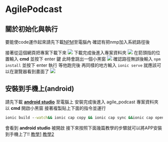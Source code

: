 # AgilePodcast

## 關於初始化與執行
要能使code運作起來請先下載[NPM](https://www.npmjs.com/)至電腦內
確認有把nmp加入系統路徑後

接著從這個網頁把專案下載下來
![](https://i.imgur.com/0QV780Z.png)
下載完成後進入專案資料夾
![](https://i.imgur.com/C1WJ0nm.png)
在箭頭指的位置輸入 **cmd** 並按下 enter 鍵
此時會跳出一個小黑窗
![](https://i.imgur.com/8x07TI5.png)
確認路徑無誤後輸入 `npm install` 並按下 enter 執行
等他跑完後
再同樣的地方輸入 `ionic serve` 就應該可以在瀏覽器看到畫面了
![](https://i.imgur.com/7LQrYVQ.png)

## 安裝到手機上(android)
請先下載 [**android studio**](https://developer.android.com/studio) 至電腦上
安裝完成後進入 agile_podcast 專案資料夾
以 **cmd** 開啟小黑窗
接著複製貼上下面的指令並運行
``` cmd
ionic build --watch&& ionic cap copy && ionic cap sync &&ionic cap open android
```
會看到 **android studio** 被開啟
接下來按照下面幾篇教學的步驟就可以將APP安裝到手機上了!!
[教學1](https://yiyingloveart.blogspot.com/2016/01/android-app-app.html)
[教學2](https://readandplay.pixnet.net/blog/post/183736257)
